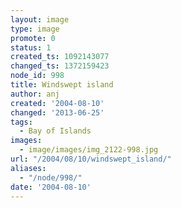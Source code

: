 ```yaml
---
layout: image
type: image
promote: 0
status: 1
created_ts: 1092143077
changed_ts: 1372159423
node_id: 998
title: Windswept island
author: anj
created: '2004-08-10'
changed: '2013-06-25'
tags:
  - Bay of Islands
images:
  - image/images/img_2122-998.jpg
url: "/2004/08/10/windswept_island/"
aliases:
  - "/node/998/"
date: '2004-08-10'
---
```


